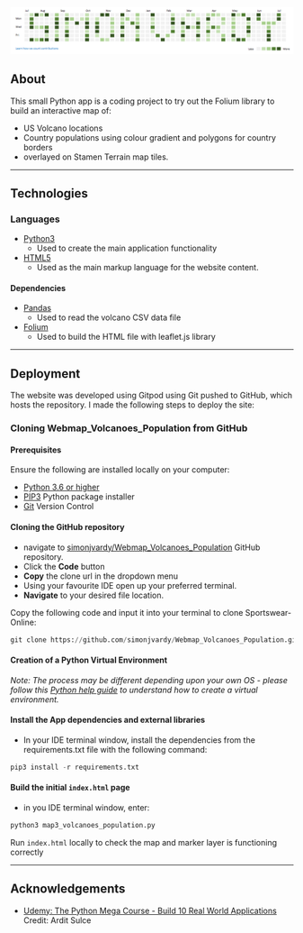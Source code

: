 ![Simon Vardy](https://github.com/simonjvardy/simonjvardy/blob/main/assets/img/GitHub-name.png)

## About ##

This small Python app is a coding project to try out the Folium library to build an interactive map of:
- US Volcano locations
- Country populations using colour gradient and polygons for country borders
- overlayed on Stamen Terrain map tiles.

---

## Technologies ##

### **Languages** ###

- [Python3](https://www.python.org/)
  - Used to create the main application functionality
- [HTML5](https://developer.mozilla.org/en-US/docs/Web/HTML)
  - Used as the main markup language for the website content.

#### **Dependencies** ####

- [Pandas](https://pandas.pydata.org/)
  - Used to read the volcano CSV data file
- [Folium](http://python-visualization.github.io/folium/)
  - Used to build the HTML file with leaflet.js library

---

## Deployment ##

The website was developed using Gitpod using Git pushed to GitHub, which hosts the repository. I made the following steps to deploy the site:

### **Cloning Webmap_Volcanoes_Population from GitHub** ###

#### **Prerequisites** ###

Ensure the following are installed locally on your computer:

- [Python 3.6 or higher](https://www.python.org/downloads/)
- [PIP3](https://pypi.org/project/pip/) Python package installer
- [Git](https://git-scm.com/) Version Control

#### **Cloning the GitHub repository** ####

- navigate to [simonjvardy/Webmap_Volcanoes_Population](https://github.com/simonjvardy/Webmap_Volcanoes_Population) GitHub repository.
- Click the **Code** button
- **Copy** the clone url in the dropdown menu
- Using your favourite IDE open up your preferred terminal.
- **Navigate** to your desired file location.

Copy the following code and input it into your terminal to clone Sportswear-Online:

```Python
git clone https://github.com/simonjvardy/Webmap_Volcanoes_Population.git
```


#### **Creation of a Python Virtual Environment** ####


*Note: The process may be different depending upon your own OS - please follow this [Python help guide](https://python.readthedocs.io/en/latest/library/venv.html) to understand how to create a virtual environment.*


#### **Install the App dependencies and external libraries** ####

- In your IDE terminal window, install the dependencies from the requirements.txt file with the following command:

```Python
pip3 install -r requirements.txt
```

#### **Build the initial `index.html` page** ####

- in you IDE terminal window, enter:

```python
python3 map3_volcanoes_population.py
```

Run `index.html` locally to check the map and marker layer is functioning correctly

---

## Acknowledgements ##

- [Udemy: The Python Mega Course - Build 10 Real World Applications](https://www.udemy.com/course/the-python-mega-course/) Credit: Ardit Sulce